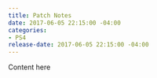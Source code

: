 ```yaml
---
title: Patch Notes
date: 2017-06-05 22:15:00 -04:00
categories:
- PS4
release-date: 2017-06-05 22:15:00 -04:00
---
```


Content here